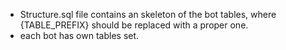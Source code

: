 - Structure.sql file contains an skeleton of the bot tables, where {TABLE_PREFIX} should be replaced with a proper one. 
- each bot has own tables set.

